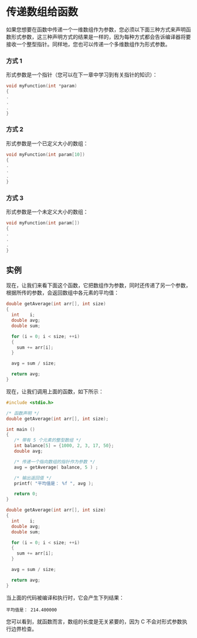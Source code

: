 # 传递数组给函数

如果您想要在函数中传递一个一维数组作为参数，您必须以下面三种方式来声明函数形式参数，这三种声明方式的结果是一样的，因为每种方式都会告诉编译器将要接收一个整型指针。同样地，您也可以传递一个多维数组作为形式参数。

### 方式 1

形式参数是一个指针（您可以在下一章中学习到有关指针的知识）：
```c
void myFunction(int *param)
{
.
.
.
}
```
### 方式 2

形式参数是一个已定义大小的数组：
```c
void myFunction(int param[10])
{
.
.
.
}
```
### 方式 3

形式参数是一个未定义大小的数组：
```c
void myFunction(int param[])
{
.
.
.
}
```
## 实例

现在，让我们来看下面这个函数，它把数组作为参数，同时还传递了另一个参数，根据所传的参数，会返回数组中各元素的平均值：
```c
double getAverage(int arr[], int size)
{
  int    i;
  double avg;
  double sum;

  for (i = 0; i < size; ++i)
  {
    sum += arr[i];
  }

  avg = sum / size;

  return avg;
}
```
现在，让我们调用上面的函数，如下所示：
```c
#include <stdio.h>

/* 函数声明 */
double getAverage(int arr[], int size);

int main ()
{
   /* 带有 5 个元素的整型数组 */
   int balance[5] = {1000, 2, 3, 17, 50};
   double avg;

   /* 传递一个指向数组的指针作为参数 */
   avg = getAverage( balance, 5 ) ;

   /* 输出返回值 */
   printf( "平均值是： %f ", avg );

   return 0;
}

double getAverage(int arr[], int size)
{
  int    i;
  double avg;
  double sum;

  for (i = 0; i < size; ++i)
  {
    sum += arr[i];
  }

  avg = sum / size;

  return avg;
}
```
当上面的代码被编译和执行时，它会产生下列结果：
```
平均值是： 214.400000
```
您可以看到，就函数而言，数组的长度是无关紧要的，因为 C 不会对形式参数执行边界检查。
